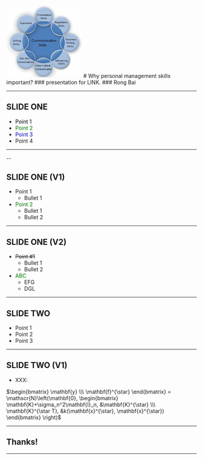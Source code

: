 <img src="figs/communication.jpeg" width="200" style="margin:1px 0px">
# Why personal management skills important?
### presentation for LINK.
### Rong Bai

---

## SLIDE ONE

* <font color="black">Point 1</font>
* <font color="green">Point 2</font>
* <font color="blue">Point 3</font>
* Point 4

---

<section data-background="https://farm6.staticflickr.com/5492/9920067926_9a9ba5fb45_o_d.jpg"></section>

--

## SLIDE ONE (V1)

* Point 1
  - Bullet 1
* <font color="green">Point 2 </font>
  - Bullet 1
  - Bullet 2

---

## SLIDE ONE (V2)

* ~~Point #1~~
  - Bullet 1
  - Bullet 2
* <font color="green">ABC</font>
  - EFG
  - DGL

---

## SLIDE TWO

* Point 1
* Point 2
* Point 3

----

## SLIDE TWO (V1)

* XXX:

$\begin{bmatrix}
\mathbf{y}  \\\
\mathbf{f}^{\star}
\end{bmatrix} = \mathscr{N}\left(\mathbf{0}, 
\begin{bmatrix}
\mathbf{K}+\sigma_n^2\mathbf{I}_n, &\mathbf{K}^{\star} \\\
\mathbf{K}^{\star T}, &k(\mathbf{x}^{\star}, \mathbf{x}^{\star})
\end{bmatrix}
\right)$

---

## Thanks!

---
